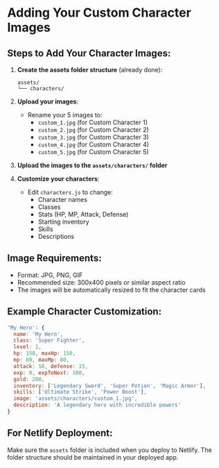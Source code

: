 
# Adding Your Custom Character Images

## Steps to Add Your Character Images:

1. **Create the assets folder structure** (already done):
   ```
   assets/
   └── characters/
   ```

2. **Upload your images**:
   - Rename your 5 images to:
     - `custom_1.jpg` (for Custom Character 1)
     - `custom_2.jpg` (for Custom Character 2) 
     - `custom_3.jpg` (for Custom Character 3)
     - `custom_4.jpg` (for Custom Character 4)
     - `custom_5.jpg` (for Custom Character 5)
   
3. **Upload the images to the `assets/characters/` folder**

4. **Customize your characters**:
   - Edit `characters.js` to change:
     - Character names
     - Classes
     - Stats (HP, MP, Attack, Defense)
     - Starting inventory
     - Skills
     - Descriptions

## Image Requirements:
- Format: JPG, PNG, GIF
- Recommended size: 300x400 pixels or similar aspect ratio
- The images will be automatically resized to fit the character cards

## Example Character Customization:
```javascript
'My Hero': {
  name: 'My Hero',
  class: 'Super Fighter',
  level: 1,
  hp: 150, maxHp: 150,
  mp: 80, maxMp: 80,
  attack: 18, defense: 15,
  exp: 0, expToNext: 100,
  gold: 200,
  inventory: ['Legendary Sword', 'Super Potion', 'Magic Armor'],
  skills: ['Ultimate Strike', 'Power Boost'],
  image: 'assets/characters/custom_1.jpg',
  description: 'A legendary hero with incredible powers'
}
```

## For Netlify Deployment:
Make sure the `assets` folder is included when you deploy to Netlify. The folder structure should be maintained in your deployed app.
